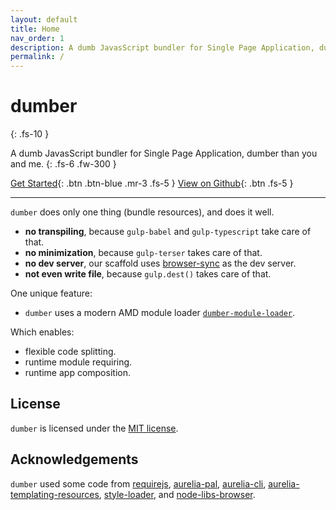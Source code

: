 ```yaml
---
layout: default
title: Home
nav_order: 1
description: A dumb JavasScript bundler for Single Page Application, dumber than you and me.
permalink: /
---
```


# dumber
{: .fs-10 }

A dumb JavasScript bundler for Single Page Application, dumber than you and me.
{: .fs-6 .fw-300 }

[Get Started](./get-started){: .btn .btn-blue .mr-3 .fs-5 } [View on Github](//github.com/dumberjs/dumber){: .btn .fs-5 }

---

`dumber` does only one thing (bundle resources), and does it well.

* **no transpiling**, because `gulp-babel` and `gulp-typescript` take care of that.
* **no minimization**, because `gulp-terser` takes care of that.
* **no dev server**, our scaffold uses [browser-sync](https://www.browsersync.io) as the dev server.
* **not even write file**, because `gulp.dest()` takes care of that.

One unique feature:

* `dumber` uses a modern AMD module loader [`dumber-module-loader`](//github.com/dumberjs/dumber-module-loader).

Which enables:

* flexible code splitting.
* runtime module requiring.
* runtime app composition.

## License

`dumber` is licensed under the [MIT license](https://github.com/makesjs/makes/blob/master/LICENSE).

## Acknowledgements

`dumber` used some code from [requirejs](https://github.com/requirejs/requirejs), [aurelia-pal](https://github.com/aurelia/pal), [aurelia-cli](https://github.com/aurelia/cli), [aurelia-templating-resources](https://github.com/aurelia/templating-resources), [style-loader](https://github.com/webpack-contrib/style-loader), and [node-libs-browser](https://github.com/webpack/node-libs-browser).
